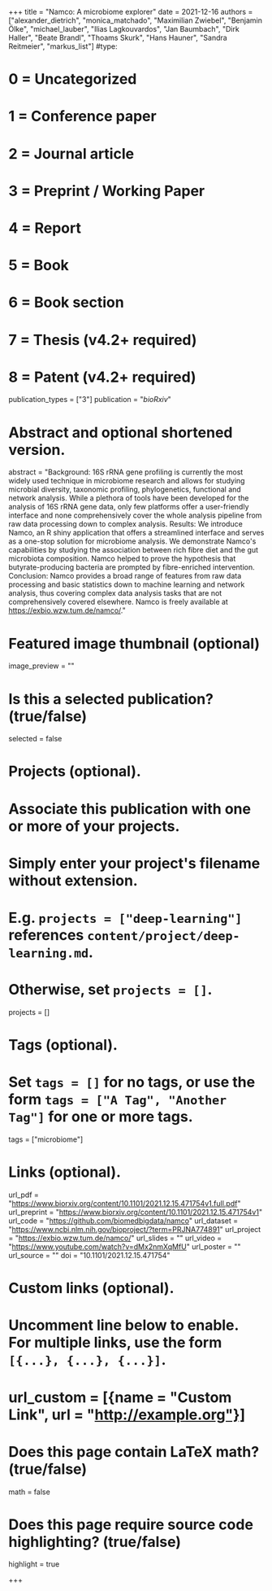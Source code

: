 +++
title = "Namco: A microbiome explorer"
date = 2021-12-16
authors = ["alexander_dietrich", "monica_matchado", "Maximilian Zwiebel", "Benjamin Ölke", "michael_lauber", "Ilias Lagkouvardos", "Jan Baumbach", "Dirk Haller", "Beate Brandl", "Thoams Skurk", "Hans Hauner", "Sandra Reitmeier", "markus_list"]
#type:
#    0 = Uncategorized
#    1 = Conference paper
#    2 = Journal article
#    3 = Preprint / Working Paper
#    4 = Report
#    5 = Book
#    6 = Book section
#    7 = Thesis (v4.2+ required)
#    8 = Patent (v4.2+ required)
publication_types = ["3"]
publication = "*bioRxiv*"

# Abstract and optional shortened version.
abstract = "Background: 16S rRNA gene profiling is currently the most widely used technique in microbiome research and allows for studying microbial diversity, taxonomic profiling, phylogenetics, functional and network analysis. While a plethora of tools have been developed for the analysis of 16S rRNA gene data, only few platforms offer a user-friendly interface and none comprehensively cover the whole analysis pipeline from raw data processing down to complex analysis. Results: We introduce Namco, an R shiny application that offers a streamlined interface and serves as a one-stop solution for microbiome analysis. We demonstrate Namco's capabilities by studying the association between rich fibre diet and the gut microbiota composition. Namco helped to prove the hypothesis that butyrate-producing bacteria are prompted by fibre-enriched intervention. Conclusion: Namco provides a broad range of features from raw data processing and basic statistics down to machine learning and network analysis, thus covering complex data analysis tasks that are not comprehensively covered elsewhere. Namco is freely available at https://exbio.wzw.tum.de/namco/."

# Featured image thumbnail (optional)
image_preview = ""

# Is this a selected publication? (true/false)
selected = false

# Projects (optional).
#   Associate this publication with one or more of your projects.
#   Simply enter your project's filename without extension.
#   E.g. `projects = ["deep-learning"]` references `content/project/deep-learning.md`.
#   Otherwise, set `projects = []`.
projects = []

# Tags (optional).
#   Set `tags = []` for no tags, or use the form `tags = ["A Tag", "Another Tag"]` for one or more tags.
tags = ["microbiome"]

# Links (optional).
url_pdf = "https://www.biorxiv.org/content/10.1101/2021.12.15.471754v1.full.pdf"
url_preprint = "https://www.biorxiv.org/content/10.1101/2021.12.15.471754v1"
url_code = "https://github.com/biomedbigdata/namco"
url_dataset = "https://www.ncbi.nlm.nih.gov/bioproject/?term=PRJNA774891"
url_project = "https://exbio.wzw.tum.de/namco/"
url_slides = ""
url_video = "https://www.youtube.com/watch?v=dMx2nmXqMfU"
url_poster = ""
url_source = ""
doi = "10.1101/2021.12.15.471754"

# Custom links (optional).
#   Uncomment line below to enable. For multiple links, use the form `[{...}, {...}, {...}]`.
# url_custom = [{name = "Custom Link", url = "http://example.org"}]

# Does this page contain LaTeX math? (true/false)
math = false

# Does this page require source code highlighting? (true/false)
highlight = true

+++
